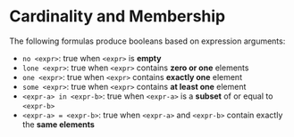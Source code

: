 # Cardinality and Membership

The following formulas produce booleans based on expression arguments:

- `no <expr>`: true when `<expr>` is **empty**
- `lone <expr>`: true when `<expr>` contains **zero or one** elements
- `one <expr>`: true when `<expr>` contains **exactly one** element
- `some <expr>`: true when `<expr>` contains **at least one** element
- `<expr-a> in <expr-b>`: true when `<expr-a>` is a **subset** of or equal to `<expr-b>`
- `<expr-a> = <expr-b>`: true when `<expr-a>` and `<expr-b>` contain exactly the **same elements**

